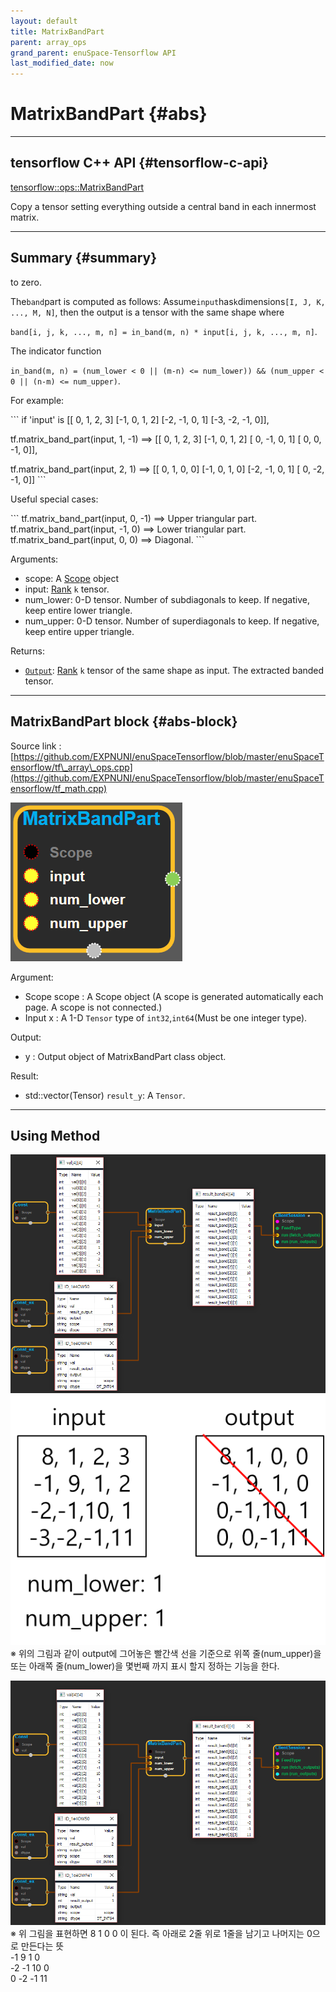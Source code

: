 ```yaml
--- 
layout: default 
title: MatrixBandPart 
parent: array_ops 
grand_parent: enuSpace-Tensorflow API 
last_modified_date: now 
--- 
```


# MatrixBandPart {#abs}

---

## tensorflow C++ API {#tensorflow-c-api}

[tensorflow::ops::MatrixBandPart](https://www.tensorflow.org/api_docs/cc/class/tensorflow/ops/matrix-band-part.html)

Copy a tensor setting everything outside a central band in each innermost matrix.

---

## Summary {#summary}

to zero.

The`band`part is computed as follows: Assume`input`has`k`dimensions`[I, J, K, ..., M, N]`, then the output is a tensor with the same shape where

`band[i, j, k, ..., m, n] = in_band(m, n) * input[i, j, k, ..., m, n]`.

The indicator function

`in_band(m, n) = (num_lower < 0 || (m-n) <= num_lower)) && (num_upper < 0 || (n-m) <= num_upper)`.

For example:

\`\`\` if 'input' is \[\[ 0, 1, 2, 3\] \[-1, 0, 1, 2\] \[-2, -1, 0, 1\] \[-3, -2, -1, 0\]\],

tf.matrix\_band\_part\(input, 1, -1\) ==&gt; \[\[ 0, 1, 2, 3\] \[-1, 0, 1, 2\] \[ 0, -1, 0, 1\] \[ 0, 0, -1, 0\]\],

tf.matrix\_band\_part\(input, 2, 1\) ==&gt; \[\[ 0, 1, 0, 0\] \[-1, 0, 1, 0\] \[-2, -1, 0, 1\] \[ 0, -2, -1, 0\]\] \`\`\`

Useful special cases:

\`\`\` tf.matrix\_band\_part\(input, 0, -1\) ==&gt; Upper triangular part. tf.matrix\_band\_part\(input, -1, 0\) ==&gt; Lower triangular part. tf.matrix\_band\_part\(input, 0, 0\) ==&gt; Diagonal. \`\`\`

Arguments:

* scope: A [Scope](https://www.tensorflow.org/api_docs/cc/class/tensorflow/scope.html#classtensorflow_1_1_scope) object 
* input: [Rank](https://www.tensorflow.org/api_docs/cc/class/tensorflow/ops/rank.html#classtensorflow_1_1ops_1_1_rank) `k` tensor.
* num\_lower: 0-D tensor. Number of subdiagonals to keep. If negative, keep entire lower triangle.
* num\_upper: 0-D tensor. Number of superdiagonals to keep. If negative, keep entire upper triangle.

Returns:

* [`Output`](https://www.tensorflow.org/api_docs/cc/class/tensorflow/output.html#classtensorflow_1_1_output): [Rank](https://www.tensorflow.org/api_docs/cc/class/tensorflow/ops/rank.html#classtensorflow_1_1ops_1_1_rank) `k` tensor of the same shape as input. The extracted banded tensor.

---

## MatrixBandPart block {#abs-block}

Source link :[https://github.com/EXPNUNI/enuSpaceTensorflow/blob/master/enuSpaceTensorflow/tf\_array\_ops.cpp](https://github.com/EXPNUNI/enuSpaceTensorflow/blob/master/enuSpaceTensorflow/tf_math.cpp)

![](./assets/array_ops/matrixbandpart1.png)

Argument:

* Scope scope : A Scope object \(A scope is generated automatically each page. A scope is not connected.\)
* Input x : A 1-D `Tensor` type of `int32`,`int64`\(Must be one integer type\).

Output:

* y : Output object of MatrixBandPart class object.

Result:

* std::vector\(Tensor\) `result_y`: A `Tensor`.

---

## Using Method

![](./assets/array_ops/matrixbandpartblock2.png)![](./assets/array_ops/matrix_band_part설명.png)  
※ 위의 그림과 같이 output에 그어놓은 빨간색 선을 기준으로 위쪽 줄\(num\_upper\)을 또는 아래쪽 줄\(num\_lower\)을 몇번째 까지 표시 할지 정하는 기능을 한다.

![](./assets/array_ops/matrixbandpart3.png)※ 위 그림을 표현하면  8   1   0   0  이 된다. 즉 아래로 2줄 위로 1줄을 남기고 나머지는 0으로 만든다는 뜻  
                                      -1  9   1   0  
                                      -2 -1  10  0  
                                       0 -2  -1  11

